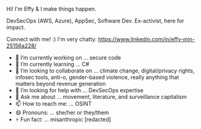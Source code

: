 Hi! I'm Effy & I make things happen.

DevSecOps (AWS, Azure), AppSec, Software Dev. Ex-activist, here for impact.

Connect with me! :) I'm very chatty: https://www.linkedin.com/in/effy-min-25156a228/

- 🔭 I’m currently working on ... secure code 
- 🌱 I’m currently learning ... C#
- 👯 I’m looking to collaborate on ... climate change, digital/privacy rights, infosec tools, anti-o, gender-based violence, really anything that matters beyond revenue generation
- 🤔 I’m looking for help with ... DevSecOps expertise
- 💬 Ask me about ... movement, literature, and surveillance capitalism
- 📫 How to reach me: ... OSINT
- 😄 Pronouns: ... she/her or they/them
- ⚡ Fun fact: ... misanthropic [redacted]



<!--
**yffenim/yffenim** is a ✨ _special_ ✨ repository because its `README.md` (this file) appears on your GitHub profile.

Here are some ideas to get you started:

- 🔭 I’m currently working on ...
- 🌱 I’m currently learning ...
- 👯 I’m looking to collaborate on ...
- 🤔 I’m looking for help with ...
- 💬 Ask me about ...
- 📫 How to reach me: ...
- 😄 Pronouns: ...
- ⚡ Fun fact: ...
-->



